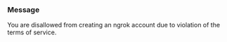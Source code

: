 
### Message
You are disallowed from creating an ngrok account due to violation of the terms of service.

